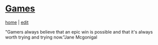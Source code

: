 # [Games](https://alwinwoo.github.io/pages/games.html)
[home](https://alwinwoo.github.io/) | [edit](https://github.com/alwinwoo/alwinwoo.github.io/edit/master/pages/games.md)

"Gamers always believe that an epic win is possible and that it's always worth trying and trying now."Jane Mcgonigal
